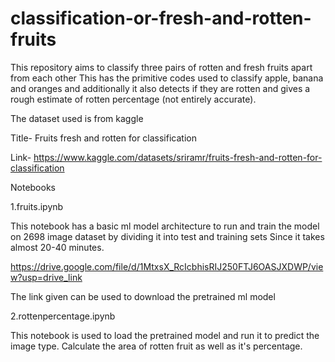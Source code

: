 # classification-or-fresh-and-rotten-fruits


This repository aims to classify three pairs of rotten and fresh fruits apart from each other
This has the  primitive codes used to classify apple, banana and oranges and additionally it also detects if they are rotten and gives a rough estimate of rotten percentage (not entirely accurate). 

The dataset used is from kaggle 

Title- Fruits fresh and rotten for classification


Link- https://www.kaggle.com/datasets/sriramr/fruits-fresh-and-rotten-for-classification


Notebooks

1.fruits.ipynb 

This notebook has a basic ml model architecture to run and train the model on 2698 image dataset by dividing it into test and training sets Since it takes almost 20-40 minutes.

https://drive.google.com/file/d/1MtxsX_RcIcbhisRIJ250FTJ6OASJXDWP/view?usp=drive_link

The link given can be used to download the pretrained ml model

2.rottenpercentage.ipynb 

This notebook is used to load the pretrained model and run it to predict the image type. Calculate the area of rotten fruit as well as it's percentage.
